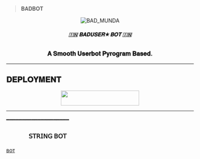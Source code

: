 
> 𝐁𝐀𝐃𝐁𝐎𝐓 </b>
</h1>

<p align="center">
  <img src="https://te.legra.ph/file/d4bf46af570e1d72eabd5.jpg" alt="BAD_MUNDA">
</p>

<h6 align="center">
  <b>🇮🇳 𝐁𝐀𝐃𝐔𝐒𝐄𝐑★𝐁𝐎𝐓 🇮🇳</b>
</h6>

<h3 align="center">
  <b>𝐀 𝐒𝐦𝐨𝐨𝐭𝐡 𝐔𝐬𝐞𝐫𝐛𝐨𝐭 𝐏𝐲𝐫𝐨𝐠𝐫𝐚𝐦 𝐁𝐚𝐬𝐞𝐝.</b>
</h3>

-------------------------
## 𝐃𝐄𝐏𝐋𝐎𝐘𝐌𝐄𝐍𝐓

<p align="center"><a href="http://dashboard.heroku.com/new?template=https://github.com/badmunda98/BadXuserbot"> <img src="https://img.shields.io/badge/Deploy%20On%20Heroku-black?style=for-the-badge&logo=heroku" width="210" height="40"/></a></p>

-------------------------

━━━━━━━━━━━━━━━━━━━━
### ㅤㅤㅤㅤ𝖲𝖳𝖱𝖨𝖭𝖦 𝖡𝖮𝖳 
 [ ʙᴏᴛ ](https://t.me/BAD_STRING_SESSION_BOT)
